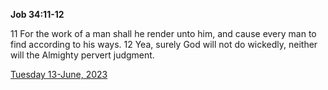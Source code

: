 **Job 34:11-12**

11 For the work of a man shall he render unto him, and cause every man to find according to his ways. 12 Yea, surely God will not do wickedly, neither will the Almighty pervert judgment.

[Tuesday 13-June, 2023](https://t.me/s/daily_scripture)
